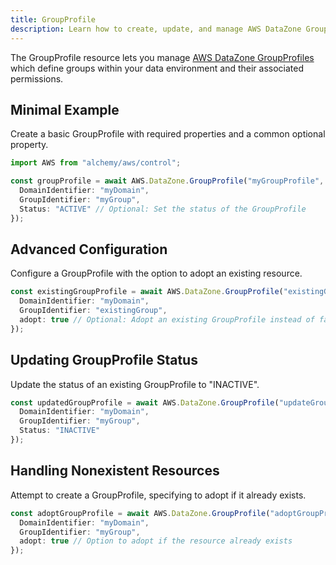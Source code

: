 ```yaml
---
title: GroupProfile
description: Learn how to create, update, and manage AWS DataZone GroupProfiles using Alchemy Cloud Control.
---
```



The GroupProfile resource lets you manage [AWS DataZone GroupProfiles](https://docs.aws.amazon.com/datazone/latest/userguide/) which define groups within your data environment and their associated permissions.

## Minimal Example

Create a basic GroupProfile with required properties and a common optional property.

```ts
import AWS from "alchemy/aws/control";

const groupProfile = await AWS.DataZone.GroupProfile("myGroupProfile", {
  DomainIdentifier: "myDomain",
  GroupIdentifier: "myGroup",
  Status: "ACTIVE" // Optional: Set the status of the GroupProfile
});
```

## Advanced Configuration

Configure a GroupProfile with the option to adopt an existing resource.

```ts
const existingGroupProfile = await AWS.DataZone.GroupProfile("existingGroupProfile", {
  DomainIdentifier: "myDomain",
  GroupIdentifier: "existingGroup",
  adopt: true // Optional: Adopt an existing GroupProfile instead of failing
});
```

## Updating GroupProfile Status

Update the status of an existing GroupProfile to "INACTIVE".

```ts
const updatedGroupProfile = await AWS.DataZone.GroupProfile("updateGroupProfile", {
  DomainIdentifier: "myDomain",
  GroupIdentifier: "myGroup",
  Status: "INACTIVE"
});
```

## Handling Nonexistent Resources

Attempt to create a GroupProfile, specifying to adopt if it already exists.

```ts
const adoptGroupProfile = await AWS.DataZone.GroupProfile("adoptGroupProfile", {
  DomainIdentifier: "myDomain",
  GroupIdentifier: "myGroup",
  adopt: true // Option to adopt if the resource already exists
});
```
